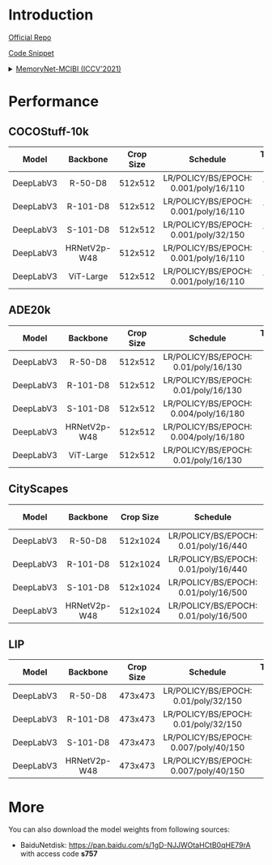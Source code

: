 # Introduction

<a href="https://github.com/SegmentationBLWX/sssegmentation">Official Repo</a>

<a href="https://github.com/SegmentationBLWX/sssegmentation/tree/main/ssseg/modules/models/memorynet">Code Snippet</a>

<details>
<summary align="left"><a href="https://arxiv.org/pdf/2108.11819.pdf">MemoryNet-MCIBI (ICCV'2021)</a></summary>

```latex
@inproceedings{jin2021mining,
    title={Mining Contextual Information Beyond Image for Semantic Segmentation},
    author={Jin, Zhenchao and Gong, Tao and Yu, Dongdong and Chu, Qi and Wang, Jian and Wang, Changhu and Shao, Jie},
    booktitle={Proceedings of the IEEE/CVF International Conference on Computer Vision},
    pages={7231--7241},
    year={2021}
}
```

</details>


# Performance

## COCOStuff-10k
| Model         | Backbone     | Crop Size  | Schedule                              | Train/Eval Set  | mIoU/mIoU (ms+flip)  | Download                 |
| :-:           | :-:          | :-:        | :-:                                   | :-:             | :-:                  | :-:                      |
| DeepLabV3     | R-50-D8      | 512x512    | LR/POLICY/BS/EPOCH: 0.001/poly/16/110 | train/test      | 38.84%/39.68%        | [model](https://github.com/SegmentationBLWX/modelstore/releases/download/ssseg_memorynet/deeplabv3_r50_cocostuff10k.pth) &#124; [log](https://github.com/SegmentationBLWX/modelstore/releases/download/ssseg_memorynet/deeplabv3_r50_cocostuff10k.log) |
| DeepLabV3     | R-101-D8     | 512x512    | LR/POLICY/BS/EPOCH: 0.001/poly/16/110 | train/test      | 39.84%/41.49%        | [model](https://github.com/SegmentationBLWX/modelstore/releases/download/ssseg_memorynet/deeplabv3_r101_cocostuff10k.pth) &#124; [log](https://github.com/SegmentationBLWX/modelstore/releases/download/ssseg_memorynet/deeplabv3_r101_cocostuff10k.log) |
| DeepLabV3     | S-101-D8     | 512x512    | LR/POLICY/BS/EPOCH: 0.001/poly/32/150 | train/test      | 41.18%/42.15%        | [model](https://github.com/SegmentationBLWX/modelstore/releases/download/ssseg_memorynet/deeplabv3_s101_cocostuff10k.pth) &#124; [log](https://github.com/SegmentationBLWX/modelstore/releases/download/ssseg_memorynet/deeplabv3_s101_cocostuff10k.log) |
| DeepLabV3     | HRNetV2p-W48 | 512x512    | LR/POLICY/BS/EPOCH: 0.001/poly/16/110 | train/test      | 39.77%/41.35%        | [model](https://github.com/SegmentationBLWX/modelstore/releases/download/ssseg_memorynet/deeplabv3_hrnetv2w48_cocostuff10k.pth) &#124; [log](https://github.com/SegmentationBLWX/modelstore/releases/download/ssseg_memorynet/deeplabv3_hrnetv2w48_cocostuff10k.log) |
| DeepLabV3     | ViT-Large    | 512x512    | LR/POLICY/BS/EPOCH: 0.001/poly/16/110 | train/test      | 44.01%/45.23%        | [model](https://github.com/SegmentationBLWX/modelstore/releases/download/ssseg_memorynet/deeplabv3_vitlarge_cocostuff10k.pth) &#124; [log](https://github.com/SegmentationBLWX/modelstore/releases/download/ssseg_memorynet/deeplabv3_vitlarge_cocostuff10k.log) |

## ADE20k
| Model         | Backbone     | Crop Size  | Schedule                              | Train/Eval Set  | mIoU/mIoU (ms+flip)  | Download                 |
| :-:           | :-:          | :-:        | :-:                                   | :-:             | :-:                  | :-:                      |
| DeepLabV3     | R-50-D8      | 512x512    | LR/POLICY/BS/EPOCH: 0.01/poly/16/130  | train/val       | 44.39%/45.95%        | [model](https://github.com/SegmentationBLWX/modelstore/releases/download/ssseg_memorynet/deeplabv3_r50_ade20k.pth) &#124; [log](https://github.com/SegmentationBLWX/modelstore/releases/download/ssseg_memorynet/deeplabv3_r50_ade20k.log) |
| DeepLabV3     | R-101-D8     | 512x512    | LR/POLICY/BS/EPOCH: 0.01/poly/16/130  | train/val       | 45.66%/47.22%        | [model](https://github.com/SegmentationBLWX/modelstore/releases/download/ssseg_memorynet/deeplabv3_r101_ade20k.pth) &#124; [log](https://github.com/SegmentationBLWX/modelstore/releases/download/ssseg_memorynet/deeplabv3_r101_ade20k.log) |
| DeepLabV3     | S-101-D8     | 512x512    | LR/POLICY/BS/EPOCH: 0.004/poly/16/180 | train/val       | 46.63%/47.36%        | [model](https://github.com/SegmentationBLWX/modelstore/releases/download/ssseg_memorynet/deeplabv3_s101_ade20k.pth) &#124; [log](https://github.com/SegmentationBLWX/modelstore/releases/download/ssseg_memorynet/deeplabv3_s101_ade20k.log) |
| DeepLabV3     | HRNetV2p-W48 | 512x512    | LR/POLICY/BS/EPOCH: 0.004/poly/16/180 | train/val       | 45.79%/47.34%        | [model](https://github.com/SegmentationBLWX/modelstore/releases/download/ssseg_memorynet/deeplabv3_hrnetv2w48_ade20k.pth) &#124; [log](https://github.com/SegmentationBLWX/modelstore/releases/download/ssseg_memorynet/deeplabv3_hrnetv2w48_ade20k.log) |
| DeepLabV3     | ViT-Large    | 512x512    | LR/POLICY/BS/EPOCH: 0.01/poly/16/130  | train/val       | 49.73%/50.99%        | [model](https://github.com/SegmentationBLWX/modelstore/releases/download/ssseg_memorynet/deeplabv3_vitlarge_ade20k.pth) &#124; [log](https://github.com/SegmentationBLWX/modelstore/releases/download/ssseg_memorynet/deeplabv3_vitlarge_ade20k.log) |

## CityScapes
| Model         | Backbone     | Crop Size  | Schedule                              | Train/Eval Set  | mIoU (ms+flip)       | Download                 |
| :-:           | :-:          | :-:        | :-:                                   | :-:             | :-:                  | :-:                      |
| DeepLabV3     | R-50-D8      | 512x1024   | LR/POLICY/BS/EPOCH: 0.01/poly/16/440  | trainval/test   | 79.90%               | [model](https://github.com/SegmentationBLWX/modelstore/releases/download/ssseg_memorynet/deeplabv3_r50_cityscapes.pth) &#124; [log](https://github.com/SegmentationBLWX/modelstore/releases/download/ssseg_memorynet/deeplabv3_r50_cityscapes.log) |
| DeepLabV3     | R-101-D8     | 512x1024   | LR/POLICY/BS/EPOCH: 0.01/poly/16/440  | trainval/test   | 82.03%               | [model](https://github.com/SegmentationBLWX/modelstore/releases/download/ssseg_memorynet/deeplabv3_r101_cityscapes.pth) &#124; [log](https://github.com/SegmentationBLWX/modelstore/releases/download/ssseg_memorynet/deeplabv3_r101_cityscapes.log) |
| DeepLabV3     | S-101-D8     | 512x1024   | LR/POLICY/BS/EPOCH: 0.01/poly/16/500  | trainval/test   | 81.59%               | [model](https://github.com/SegmentationBLWX/modelstore/releases/download/ssseg_memorynet/deeplabv3_s101_cityscapes.pth) &#124; [log](https://github.com/SegmentationBLWX/modelstore/releases/download/ssseg_memorynet/deeplabv3_s101_cityscapes.log) |
| DeepLabV3     | HRNetV2p-W48 | 512x1024   | LR/POLICY/BS/EPOCH: 0.01/poly/16/500  | trainval/test   | 82.55%               | [model](https://github.com/SegmentationBLWX/modelstore/releases/download/ssseg_memorynet/deeplabv3_hrnetv2w48_cityscapes.pth) &#124; [log](https://github.com/SegmentationBLWX/modelstore/releases/download/ssseg_memorynet/deeplabv3_hrnetv2w48_cityscapes.log) |

## LIP
| Model         | Backbone     | Crop Size  | Schedule                              | Train/Eval Set  | mIoU/mIoU (flip)     | Download                 |
| :-:           | :-:          | :-:        | :-:                                   | :-:             | :-:                  | :-:                      |
| DeepLabV3     | R-50-D8      | 473x473    | LR/POLICY/BS/EPOCH: 0.01/poly/32/150  | train/val       | 53.73%/54.08%        | [model](https://github.com/SegmentationBLWX/modelstore/releases/download/ssseg_memorynet/deeplabv3_r50_lip.pth) &#124; [log](https://github.com/SegmentationBLWX/modelstore/releases/download/ssseg_memorynet/deeplabv3_r50_lip.log) |
| DeepLabV3     | R-101-D8     | 473x473    | LR/POLICY/BS/EPOCH: 0.01/poly/32/150  | train/val       | 55.02%/55.42%        | [model](https://github.com/SegmentationBLWX/modelstore/releases/download/ssseg_memorynet/deeplabv3_r101_lip.pth) &#124; [log](https://github.com/SegmentationBLWX/modelstore/releases/download/ssseg_memorynet/deeplabv3_r101_lip.log) |
| DeepLabV3     | S-101-D8     | 473x473    | LR/POLICY/BS/EPOCH: 0.007/poly/40/150 | train/val       | 56.21%/56.34%        | [model](https://github.com/SegmentationBLWX/modelstore/releases/download/ssseg_memorynet/deeplabv3_s101_lip.pth) &#124; [log](https://github.com/SegmentationBLWX/modelstore/releases/download/ssseg_memorynet/deeplabv3_s101_lip.log) |
| DeepLabV3     | HRNetV2p-W48 | 473x473    | LR/POLICY/BS/EPOCH: 0.007/poly/40/150 | train/val       | 56.40%/56.99%        | [model](https://github.com/SegmentationBLWX/modelstore/releases/download/ssseg_memorynet/deeplabv3_hrnetv2w48_lip.pth) &#124; [log](https://github.com/SegmentationBLWX/modelstore/releases/download/ssseg_memorynet/deeplabv3_hrnetv2w48_lip.log) |


# More
You can also download the model weights from following sources:
- BaiduNetdisk: https://pan.baidu.com/s/1gD-NJJWOtaHCtB0qHE79rA with access code **s757**